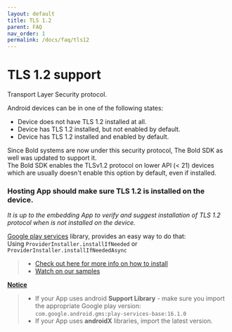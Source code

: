 ```yaml
---
layout: default
title: TLS 1.2
parent: FAQ
nav_order: 1
permalink: /docs/faq/tls12
---
```


# TLS 1.2 support

Transport Layer Security protocol.

Android devices can be in one of the following states:
- Device does not have TLS 1.2 installed at all.
- Device has TLS 1.2 installed, but not enabled by default.
- Device has TLS 1.2 installed and enabled by default. 

Since Bold systems are now under this security protocol, The Bold SDK as well was updated to support it.   
The Bold SDK enables the TLSv1.2 protocol on lower API (< 21) devices which are usually doesn't enable this option by default, even if installed.

### Hosting App should make sure TLS 1.2 is installed on the device.

_It is up to the embedding App to verify and suggest installation of TLS 1.2 protocol when is not installed on the device._

<u>Google play services</u> library, provides an easy way to do that:   
Using `ProviderInstaller.installIfNeeded` or `ProviderInstaller.installIfNeededAsync`   
> - [Check out here for more info on how to install](https://developer.android.com/training/articles/security-gms-provider)   
> - [Watch on our samples](https://github.com/bold360ai/bold360-mobile-samples-android/blob/master/SDKSamples/app/src/main/java/com/sdk/samples/MainActivity.kt)

**<u>Notice</u>**
> - If your App uses android **Support Library** - make sure you import the appropriate Google play version: `com.google.android.gms:play-services-base:16.1.0`
> - If your App uses **androidX** libraries, import the latest version.

